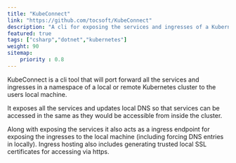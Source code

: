 ```yaml
---
title: "KubeConnect"
link: "https://github.com/tocsoft/KubeConnect"
description: "A cli for exposing the services and ingresses of a Kubernetes cluster to be accessible from the users local machine."
featured: true
tags: ["csharp","dotnet","kubernetes"]
weight: 90
sitemap: 
    priority : 0.8
---
```

KubeConnect is a cli tool that will port forward all the services and ingresses in a namespace of a local or remote Kubernetes cluster to the users local machine.

It exposes all the services and updates local DNS so that services can be accessed in the same as they would be accessible from inside the cluster.

Along with exposing the services it also acts as a ingress endpoint for exposing the ingresses to the local machine (including forcing DNS entries in locally). Ingress hosting also includes generating trusted local SSL certificates for accessing via https.